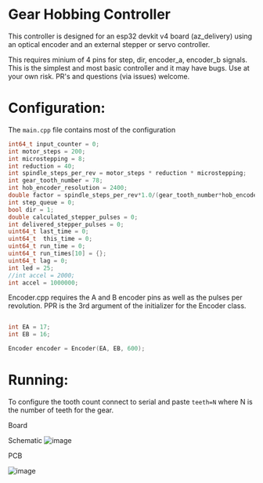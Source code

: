 # Gear Hobbing Controller

This controller is designed for an esp32 devkit v4 board (az_delivery) using an optical encoder and an external stepper or servo controller.

This requires minium of 4 pins for step, dir, encoder_a, encoder_b signals.  This is the simplest and most basic controller and it may have bugs.  Use at your own risk.  PR's and questions (via issues) welcome.

# Configuration: 

The `main.cpp` file contains most of the configuration

```c++
int64_t input_counter = 0;
int motor_steps = 200;
int microstepping = 8;
int reduction = 40;
int spindle_steps_per_rev = motor_steps * reduction * microstepping;
int gear_tooth_number = 78;
int hob_encoder_resolution = 2400;
double factor = spindle_steps_per_rev*1.0/(gear_tooth_number*hob_encoder_resolution);     
int step_queue = 0;
bool dir = 1;
double calculated_stepper_pulses = 0;
int delivered_stepper_pulses = 0;
uint64_t last_time = 0;
uint64_t  this_time = 0;
uint64_t run_time = 0;
uint64_t run_times[10] = {};
uint64_t lag = 0;
int led = 25;
//int accel = 2000;
int accel = 1000000;
```

Encoder.cpp requires the A and B encoder pins as well as the pulses per revolution.  PPR is the 3rd argument of the initializer for the Encoder class.

```c++

int EA = 17;
int EB = 16;

Encoder encoder = Encoder(EA, EB, 600);
```


# Running:

To configure the tooth count connect to serial and paste `teeth=N` where N is the number of teeth for the gear.



Board

Schematic
![image](https://user-images.githubusercontent.com/20271/210110375-24cee82a-b212-4c8b-a436-67d4a0aba020.png)

PCB

![image](https://user-images.githubusercontent.com/20271/210110407-187ac084-289c-4197-9a14-220b1e4ac64f.png)
